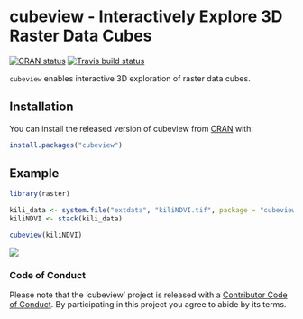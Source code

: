 
<!-- README.md is generated from README.Rmd. Please edit that file -->

# cubeview - Interactively Explore 3D Raster Data Cubes

[![CRAN
status](https://www.r-pkg.org/badges/version/cubeview)](https://cran.r-project.org/package=cubeview)
[![Travis build
status](https://travis-ci.org/r-spatial/cubeview.svg?branch=master)](https://travis-ci.org/r-spatial/cubeview)

`cubeview` enables interactive 3D exploration of raster data cubes.

## Installation

You can install the released version of cubeview from
[CRAN](https://CRAN.R-project.org) with:

``` r
install.packages("cubeview")
```

## Example

``` r
library(raster)

kili_data <- system.file("extdata", "kiliNDVI.tif", package = "cubeview")
kiliNDVI <- stack(kili_data)

cubeview(kiliNDVI)
```

![](man/figures/README-kili_cube.png)

### Code of Conduct

Please note that the ‘cubeview’ project is released with a [Contributor
Code of Conduct](CODE_OF_CONDUCT.md). By participating in this project
you agree to abide by its terms.
